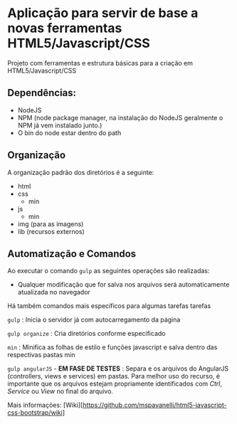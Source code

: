 # Aplicação para servir de base a novas ferramentas HTML5/Javascript/CSS

Projeto com ferramentas e estrutura básicas para a criação em HTML5/Javascript/CSS

## Dependências:
- NodeJS
- NPM (node package manager, na instalação do NodeJS geralmente o NPM já vem instalado junto.)
- O bin do node estar dentro do path

## Organização

A organização padrão dos diretórios é a seguinte:

- html
- css
	- min
- js
	- min
- img (para as imagens)
- lib (recursos externos)


## Automatização e Comandos
Ao executar o comando `gulp` as seguintes operações são realizadas:
	
* Qualquer modificação que for salva nos arquivos será automaticamente atualizada no navegador

Há também comandos mais específicos para algumas tarefas tarefas

`gulp`
	: Inicia o servidor já com autocarregamento da página

`gulp organize`
	: Cria diretórios conforme especificado

`min`
	: Minifica as folhas de estilo e funções javascript e salva dentro das respectivas pastas min

`gulp angularJS` - __EM FASE DE TESTES__
	: Separa e os arquivos do AngularJS (controllers, views e services) em pastas. Para melhor uso do recurso, é importante que os arquivos estejam propriamente identificados com *Ctrl*, *Service* ou *View* no final do arquivo. 

Mais informações: [Wiki][https://github.com/mspavanelli/html5-javascript-css-bootstrap/wiki]